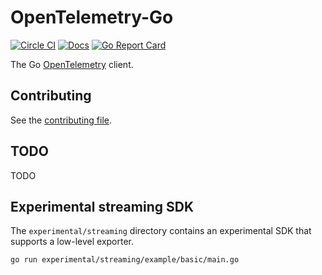 # OpenTelemetry-Go

[![Circle CI](https://circleci.com/gh/open-telemetry/opentelemetry-go.svg?style=svg)](https://circleci.com/gh/open-telemetry/opentelemetry-go)
[![Docs](https://godoc.org/go.opentelemetry.io?status.svg)](http://godoc.org/go.opentelemetry.io)
[![Go Report Card](https://goreportcard.com/badge/go.opentelemetry.io)](https://goreportcard.com/report/go.opentelemetry.io)

The Go [OpenTelemetry](https://opentelemetry.io/) client.

## Contributing

See the [contributing file](CONTRIBUTING.md).

## TODO

TODO

## Experimental streaming SDK

The `experimental/streaming` directory contains an experimental SDK
that supports a low-level exporter.

```
go run experimental/streaming/example/basic/main.go
```
